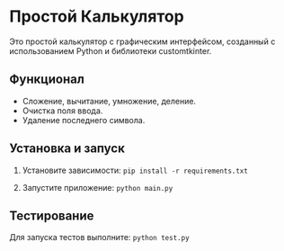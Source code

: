 # Простой Калькулятор

Это простой калькулятор с графическим интерфейсом, созданный с использованием Python и библиотеки customtkinter.

## Функционал

- Сложение, вычитание, умножение, деление.
- Очистка поля ввода.
- Удаление последнего символа.

## Установка и запуск

1.  Установите зависимости:
    `pip install -r requirements.txt`

2.  Запустите приложение:
    `python main.py`

## Тестирование

Для запуска тестов выполните:
`python test.py`

